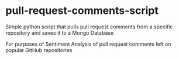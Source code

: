 # pull-request-comments-script

Simple python script that pulls pull request comments from a specific repository and saves it to a Mongo Database

For purposes of Sentiment Analysis of pull request comments left on popular GitHub repositories
